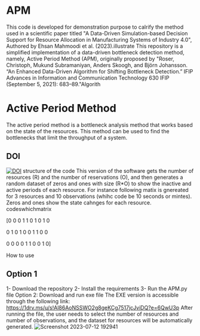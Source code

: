 # APM
This code is developed for demonstration purpose to calrify the method used in a scientific paper titled  "A Data-Driven Simulation-based Decision Support for Resource Allocation in Manufacturing Systems of Industry 4.0", Authored by Ehsan Mahmoodi et al. (2023).illustrate
This repository is a simplified implementation of a data-driven bottleneck detection method, namely, Active Period Method (APM), originally proposed by "Roser, Christoph, Mukund Subramaniyan, Anders Skoogh, and Björn Johansson. “An Enhanced Data-Driven Algorithm for Shifting Bottleneck Detection.” IFIP Advances in Information and Communication Technology 630 IFIP (September 5, 2021): 683–89."Algorith
# Active Period Method
The active period method is a bottleneck analysis method that works based on the state of the resources. This method can be used to find the bottlenecks that limit the throughput of a system.
## DOI
[![DOI](https://zenodo.org/badge/DOI/10.5281/zenodo.8140390.svg)](https://doi.org/10.5281/zenodo.8140390)
structure of the code
This version of the software gets the number of resources (R) and the number of reservations (O), and then generates a random dataset of zeros and ones with size (R*O) to show the inactive and active periods of each resource. For instance following matix is gnereated for 3 resources and 10 observations (whihc code be 10 seconds or mintes). Zeros and ones show the state cahnges for each resource. codeswhichmatrix

[0 0 0 1 1 0 1 0 1 0

 0 1 0 1 0 0 1 1 0 0

 0 0 0 0 1 1 0 0 1 0]

How to use
## Option 1
  1- Download the repository
  2- Install the requirements
  3- Run the APM.py file
Option 2: Download and run exe file 
The EXE version is accessible through the following link:
  https://1drv.ms/u/s!Al86AoNSSWO2g8geKCg7517jcJviDQ?e=6QwU3p
After running the file, the user needs to select the number of resources and number of observations, and the dataset for resources will be automatically generated.
![Screenshot 2023-07-12 192941](https://github.com/EsiMah/APM/assets/125956561/8be4e19d-3b59-4471-89ae-3bb2cdf078c6)
